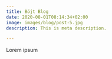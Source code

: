 ```yaml
---
title: Böjt Blog
date: 2020-08-01T08:14:34+02:00
image: images/blog/post-5.jpg
description: This is meta description.

---
```

Lorem ipsum